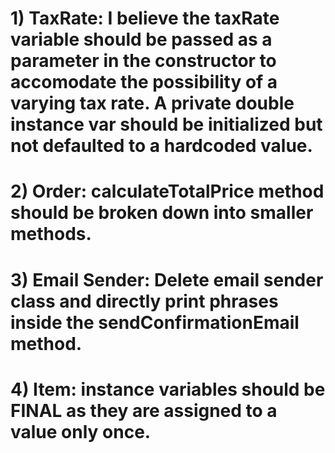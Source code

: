# 1) TaxRate: I believe the taxRate variable should be passed as a parameter in the constructor to accomodate the possibility of a varying tax rate. 	A private double instance var should be initialized but not defaulted to a hardcoded value.
# 2) Order: calculateTotalPrice method should be broken down into smaller methods. 
# 3) Email Sender: Delete email sender class and directly print phrases inside the sendConfirmationEmail method.
# 4) Item: instance variables should be FINAL as they are assigned to a value only once.
